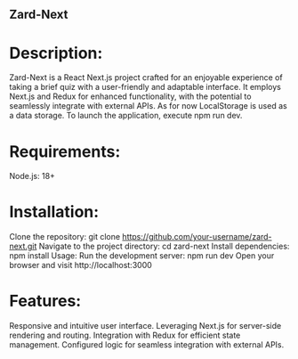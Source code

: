 ## Zard-Next

# Description:

Zard-Next is a React Next.js project crafted for an enjoyable experience of taking a brief quiz with a user-friendly and adaptable interface. It employs Next.js and Redux for enhanced functionality, with the potential to seamlessly integrate with external APIs. As for now LocalStorage is used as a data storage. To launch the application, execute npm run dev.

# Requirements:

Node.js: 18+

# Installation:

Clone the repository: git clone https://github.com/your-username/zard-next.git
Navigate to the project directory: cd zard-next
Install dependencies: npm install
Usage:
Run the development server: npm run dev
Open your browser and visit http://localhost:3000

# Features:

Responsive and intuitive user interface.
Leveraging Next.js for server-side rendering and routing.
Integration with Redux for efficient state management.
Configured logic for seamless integration with external APIs.
